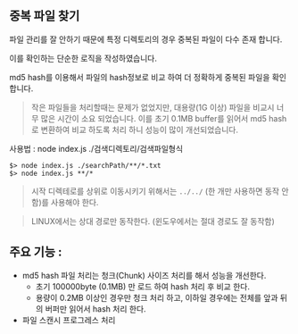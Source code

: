 ## 중복 파일 찾기

파일 관리를 잘 안하기 때문에 특정 디렉토리의 경우 중복된 파일이 다수 존재 합니다.

이를 확인하는 단순한 로직을 작성하였습니다.

md5 hash를 이용해서 파일의 hash정보로 비교 하여 더 정확하게 중복된 파일을 확인합니다.

> 작은 파일들을 처리할때는 문제가 없었지만, 대용량(1G 이상) 파일을 비교시 너무 많은 시간이 소요 되었습니다.
이를 초기 0.1MB buffer를 읽어서 md5 hash로 변환하여 비교 하도록 처리 하니 성능이 많이 개선되었습니다.

사용법 : node index.js ./검색디렉토리/검색파일형식

```
$> node index.js ./searchPath/**/*.txt
$> node index.js **/*
```

> 시작 디렉테로를 상위로 이동시키기 위해서는 ```../../``` (한 개만 사용하면 동작 안함)를 사용해야 한다.  

> LINUX에서는 상대 경로만 동작한다. (윈도우에서는 절대 경로도 잘 동작함)

## 주요 기능 : 

- md5 hash 파일 처리는 청크(Chunk) 사이즈 처리를 해서 성능을 개선한다.
  - 초기 100000byte (0.1MB) 만 로드 하여 hash 처리 후 비교 한다.
  - 용량이 0.2MB 이상인 경우만 청크 처리 하고, 이하일 경우에는 전체를 앞과 뒤의 버퍼만 읽어서 hash 처리 한다.
- 파일 스캔시 프로그레스 처리
